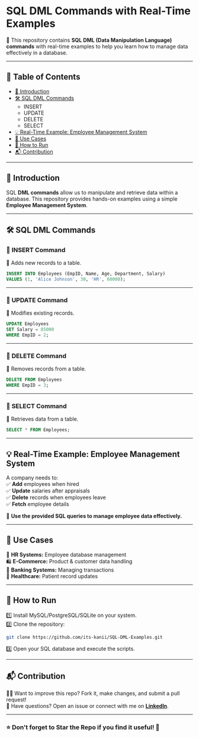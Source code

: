 # **SQL DML Commands with Real-Time Examples**  

📌 This repository contains **SQL DML (Data Manipulation Language) commands** with real-time examples to help you learn how to manage data effectively in a database.  

---

## **📖 Table of Contents**  
- [📌 Introduction](#-introduction)  
- [🛠️ SQL DML Commands](#️-sql-dml-commands)  
  - INSERT  
  - UPDATE  
  - DELETE  
  - SELECT  
- [💡 Real-Time Example: Employee Management System](#-real-time-example-employee-management-system)  
- [📌 Use Cases](#-use-cases)  
- [🚀 How to Run](#-how-to-run)  
- [📬 Contribution](#-contribution)  

---

## **📌 Introduction**  
SQL **DML commands** allow us to manipulate and retrieve data within a database. This repository provides hands-on examples using a simple **Employee Management System**.  

---

## **🛠️ SQL DML Commands**  

### 🔹 **INSERT Command**  
📌 Adds new records to a table.  
```sql
INSERT INTO Employees (EmpID, Name, Age, Department, Salary)  
VALUES (1, 'Alice Johnson', 30, 'HR', 60000);
```

---

### 🔹 **UPDATE Command**  
📌 Modifies existing records.  
```sql
UPDATE Employees  
SET Salary = 85000  
WHERE EmpID = 2;
```

---

### 🔹 **DELETE Command**  
📌 Removes records from a table.  
```sql
DELETE FROM Employees  
WHERE EmpID = 3;
```

---

### 🔹 **SELECT Command**  
📌 Retrieves data from a table.  
```sql
SELECT * FROM Employees;
```

---

## **💡 Real-Time Example: Employee Management System**  

A company needs to:  
✅ **Add** employees when hired  
✅ **Update** salaries after appraisals  
✅ **Delete** records when employees leave  
✅ **Fetch** employee details  

🔹 **Use the provided SQL queries to manage employee data effectively.**  

---

## **📌 Use Cases**  
💼 **HR Systems:** Employee database management  
🛍️ **E-Commerce:** Product & customer data handling  
🏦 **Banking Systems:** Managing transactions  
🏥 **Healthcare:** Patient record updates  

---

## **🚀 How to Run**  
1️⃣ Install MySQL/PostgreSQL/SQLite on your system.  
2️⃣ Clone the repository:  
   ```bash
   git clone https://github.com/its-kanii/SQL-DML-Examples.git
   ```  
3️⃣ Open your SQL database and execute the scripts.  

---

## **📬 Contribution**  
👨‍💻 Want to improve this repo? Fork it, make changes, and submit a pull request!  
📩 Have questions? Open an issue or connect with me on **[LinkedIn](https://www.linkedin.com/in/kanimozhi-kathirvel-3630182a5/)**.  

---

### **⭐ Don't forget to Star the Repo if you find it useful!** 🚀  


